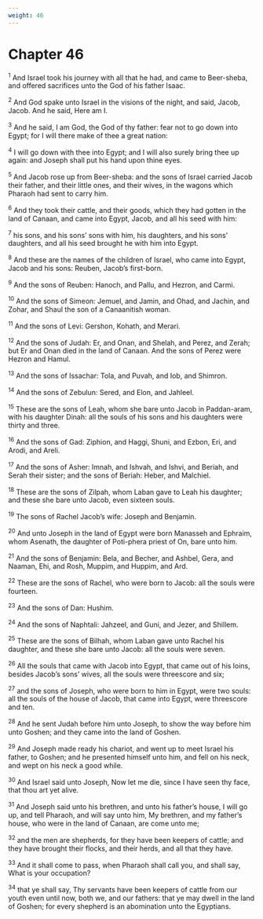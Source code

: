 ```yaml
---
weight: 46
---
```


# Chapter 46

<sup>1</sup> And Israel took his journey with all that he had, and came to Beer-sheba, and offered sacrifices unto the God of his father Isaac. 

<sup>2</sup> And God spake unto Israel in the visions of the night, and said, Jacob, Jacob. And he said, Here am I. 

<sup>3</sup> And he said, I am God, the God of thy father: fear not to go down into Egypt; for I will there make of thee a great nation: 

<sup>4</sup> I will go down with thee into Egypt; and I will also surely bring thee up again: and Joseph shall put his hand upon thine eyes. 

<sup>5</sup> And Jacob rose up from Beer-sheba: and the sons of Israel carried Jacob their father, and their little ones, and their wives, in the wagons which Pharaoh had sent to carry him. 

<sup>6</sup> And they took their cattle, and their goods, which they had gotten in the land of Canaan, and came into Egypt, Jacob, and all his seed with him: 

<sup>7</sup> his sons, and his sons’ sons with him, his daughters, and his sons’ daughters, and all his seed brought he with him into Egypt. 

<sup>8</sup> And these are the names of the children of Israel, who came into Egypt, Jacob and his sons: Reuben, Jacob’s first-born. 

<sup>9</sup> And the sons of Reuben: Hanoch, and Pallu, and Hezron, and Carmi. 

<sup>10</sup> And the sons of Simeon: Jemuel, and Jamin, and Ohad, and Jachin, and Zohar, and Shaul the son of a Canaanitish woman. 

<sup>11</sup> And the sons of Levi: Gershon, Kohath, and Merari. 

<sup>12</sup> And the sons of Judah: Er, and Onan, and Shelah, and Perez, and Zerah; but Er and Onan died in the land of Canaan. And the sons of Perez were Hezron and Hamul. 

<sup>13</sup> And the sons of Issachar: Tola, and Puvah, and Iob, and Shimron. 

<sup>14</sup> And the sons of Zebulun: Sered, and Elon, and Jahleel. 

<sup>15</sup> These are the sons of Leah, whom she bare unto Jacob in Paddan-aram, with his daughter Dinah: all the souls of his sons and his daughters were thirty and three. 

<sup>16</sup> And the sons of Gad: Ziphion, and Haggi, Shuni, and Ezbon, Eri, and Arodi, and Areli. 

<sup>17</sup> And the sons of Asher: Imnah, and Ishvah, and Ishvi, and Beriah, and Serah their sister; and the sons of Beriah: Heber, and Malchiel. 

<sup>18</sup> These are the sons of Zilpah, whom Laban gave to Leah his daughter; and these she bare unto Jacob, even sixteen souls. 

<sup>19</sup> The sons of Rachel Jacob’s wife: Joseph and Benjamin. 

<sup>20</sup> And unto Joseph in the land of Egypt were born Manasseh and Ephraim, whom Asenath, the daughter of Poti-phera priest of On, bare unto him. 

<sup>21</sup> And the sons of Benjamin: Bela, and Becher, and Ashbel, Gera, and Naaman, Ehi, and Rosh, Muppim, and Huppim, and Ard. 

<sup>22</sup> These are the sons of Rachel, who were born to Jacob: all the souls were fourteen. 

<sup>23</sup> And the sons of Dan: Hushim. 

<sup>24</sup> And the sons of Naphtali: Jahzeel, and Guni, and Jezer, and Shillem. 

<sup>25</sup> These are the sons of Bilhah, whom Laban gave unto Rachel his daughter, and these she bare unto Jacob: all the souls were seven. 

<sup>26</sup> All the souls that came with Jacob into Egypt, that came out of his loins, besides Jacob’s sons’ wives, all the souls were threescore and six; 

<sup>27</sup> and the sons of Joseph, who were born to him in Egypt, were two souls: all the souls of the house of Jacob, that came into Egypt, were threescore and ten. 

<sup>28</sup> And he sent Judah before him unto Joseph, to show the way before him unto Goshen; and they came into the land of Goshen. 

<sup>29</sup> And Joseph made ready his chariot, and went up to meet Israel his father, to Goshen; and he presented himself unto him, and fell on his neck, and wept on his neck a good while. 

<sup>30</sup> And Israel said unto Joseph, Now let me die, since I have seen thy face, that thou art yet alive. 

<sup>31</sup> And Joseph said unto his brethren, and unto his father’s house, I will go up, and tell Pharaoh, and will say unto him, My brethren, and my father’s house, who were in the land of Canaan, are come unto me; 

<sup>32</sup> and the men are shepherds, for they have been keepers of cattle; and they have brought their flocks, and their herds, and all that they have. 

<sup>33</sup> And it shall come to pass, when Pharaoh shall call you, and shall say, What is your occupation? 

<sup>34</sup> that ye shall say, Thy servants have been keepers of cattle from our youth even until now, both we, and our fathers: that ye may dwell in the land of Goshen; for every shepherd is an abomination unto the Egyptians. 


